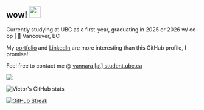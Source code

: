 <h2>wow! <img src="https://raw.githubusercontent.com/MartinHeinz/MartinHeinz/master/wave.gif" width="30px"></h2>

<p>Currently studying at UBC as a first-year, graduating in 2025 or 2026 w/ co-op | 🌳 Vancouver, BC</p>
<p>My <a href="https://victorvannara.com/">portfolio</a> and <a href="https://www.linkedin.com/in/victor-vannara/">LinkedIn</a> are more interesting than this GitHub profile, I promise!</p>
<p>Feel free to contact me @ <a href="mailto:vannara@student.ubc.ca">vannara [at] student.ubc.ca</a></p>

![](https://komarev.com/ghpvc/?username=voctory&color=blueviolet)

![Victor's GitHub stats](https://github-readme-stats.vercel.app/api?username=voctory&show_icons=true&theme=radical)

[![GitHub Streak](https://github-readme-streak-stats.herokuapp.com/?user=voctory&theme=dark)](https://git.io/streak-stats)



<!---
- 👀 I’m interested in ...
- 🌱 I’m currently learning ...
- 💞️ I’m looking to collaborate on ...
- 📫 How to reach me ...

voctory/voctory is a ✨ special ✨ repository because its `README.md` (this file) appears on your GitHub profile.
You can click the Preview link to take a look at your changes.
--->
